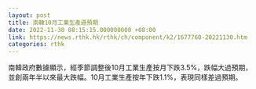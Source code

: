 ```yaml
---
layout: post
title: 南韓10月工業生產遜預期
date: 2022-11-30 08:15:15.000000000 +08:00
link: https://news.rthk.hk/rthk/ch/component/k2/1677760-20221130.htm
categories: rthk
---
```


南韓政府數據顯示，經季節調整後10月工業生產按月下跌3.5%，跌幅大過預期，並創兩年半以來最大跌幅。10月工業生產按年下跌1.1%，表現同樣差過預期。
